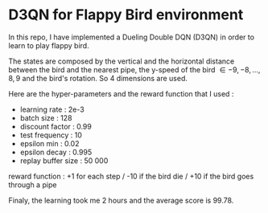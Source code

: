 # D3QN for Flappy Bird environment

In this repo, I have implemented a Dueling Double DQN (D3QN) in order to learn to play flappy bird.

The states are composed by the vertical and the horizontal distance between the bird and the nearest pipe, the y-speed of the bird $\in {-9,-8,...,8,9}$ and the bird's rotation. So 4 dimensions are used.

Here are the hyper-parameters and the reward function that I used :
- learning rate : 2e-3
- batch size : 128
- discount factor : 0.99
- test frequency : 10
- epsilon min : 0.02
- epsilon decay : 0.995
- replay buffer size : 50 000

reward function : +1 for each step / -10 if the bird die / +10 if the bird goes through a pipe


Finaly, the learning took me 2 hours and the average score is 99.78.